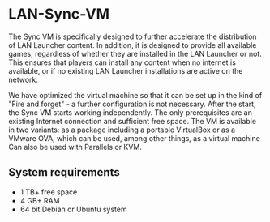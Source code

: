 # LAN-Sync-VM

The Sync VM is specifically designed to further accelerate the distribution of LAN Launcher content. In addition, it is designed to provide all available games, regardless of whether they are installed in the LAN Launcher or not. This ensures that players can install any content when no internet is available, or if no existing LAN Launcher installations are active on the network.

We have optimized the virtual machine so that it can be set up in the kind of "Fire and forget" - a further configuration is not necessary. After the start, the Sync VM starts working independently. The only prerequisites are an existing Internet connection and sufficient free space. The VM is available in two variants: as a package including a portable VirtualBox or as a VMware OVA, which can be used, among other things, as a virtual machine Can also be used with Parallels or KVM.


## System requirements
* 1 TB+ free space
* 4 GB+ RAM
* 64 bit Debian or Ubuntu system
